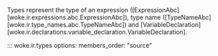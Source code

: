 Types represent the type of an expression ([ExpressionAbc][woke.ir.expressions.abc.ExpressionAbc]), type name ([TypeNameAbc][woke.ir.type_names.abc.TypeNameAbc]) and [VariableDeclaration][woke.ir.declarations.variable_declaration.VariableDeclaration].

::: woke.ir.types
    options:
      members_order: "source"

